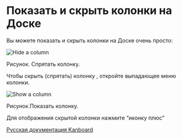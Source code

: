 Показать и скрыть колонки на Доске
==================================

Вы можете показать и скрыть колонки на Доске очень просто:

![Hide a column](screenshots/hide-column.png)

Рисунок. Спрятать колонку.


Чтобы скрыть (спрятать) колонку , откройте выпадающее меню колонки.

![Show a column](screenshots/show-column.png)

Рисунок.Показать колонку.


Для отображения скрытой колонки нажмите “иконку плюс”





[Русская документация Kanboard](http://kanboard.ru/doc/)

